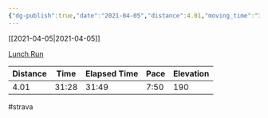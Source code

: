 ```yaml
---
{"dg-publish":true,"date":"2021-04-05","distance":4.01,"moving_time":"31:28","elapsed_time":"31:49","pace":"7:50","total_elevation_gain":190,"url":"https://www.strava.com/activities/5076407244","permalink":"/01-personal/strava/2021-04-05-lunch-run/","dgPassFrontmatter":true}
---
```



[[2021-04-05\|2021-04-05]]

[Lunch Run](https://www.strava.com/activities/5076407244)

| Distance | Time  | Elapsed Time | Pace | Elevation |
| -------- | ----- | ------------ | ---- | --------- |
| 4.01     | 31:28 | 31:49        | 7:50 | 190       |




#strava
